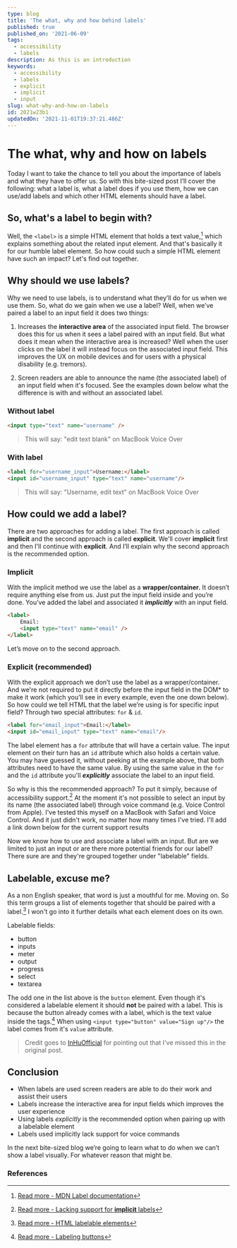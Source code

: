 ```yaml
---
type: blog
title: 'The what, why and how behind labels'
published: true
published_on: '2021-06-09'
tags:
  - accessibility
  - labels
description: As this is an introduction
keywords:
  - accessibility
  - labels
  - explicit
  - implicit
  - input
slug: what-why-and-how-on-labels
id: 2021w23b1
updatedOn: '2021-11-01T19:37:21.486Z'
---
```


# The what, why and how on labels

Today I want to take the chance to tell you about the importance of labels and what they have to offer us. So with this bite-sized post I’ll cover the following: what a label is, what a label does if you use them, how we can use/add labels and which other HTML elements should have a label.

## So, what's a label to begin with?

Well, the `<label>` is a simple HTML element that holds a text value,[^1] which explains something about the related input element. And that's basically it for our humble label element. So how could such a simple HTML element have such an impact? Let's find out together.

## Why should we use labels?

Why we need to use labels, is to understand what they’ll do for us when we use them. So, what do we gain when we use a label? Well, when we’ve paired a label to an input field it does two things:

1. Increases the **interactive area** of the associated input field. The browser does this for us when it sees a label paired with an input field. But what does it mean when the interactive area is increased? Well when the user clicks on the label it will instead focus on the associated input field. This improves the UX on mobile devices and for users with a physical disability (e.g. tremors).

2. Screen readers are able to announce the name (the associated label) of an input field when it's focused. See the examples down below what the difference is with and without an associated label.

### Without label

```html
<input type="text" name="username" />
```

> This will say: "edit text blank" on MacBook Voice Over

### With label

```html
<label for="username_input">Username:</label>
<input id="username_input" type="text" name="username"/>
```

> This will say: "Username, edit text" on MacBook Voice Over

## How could we add a label?

There are two approaches for adding a label. The first approach is called **implicit** and the second approach is called **explicit**. We'll cover **implicit** first and then I'll continue with **explicit**. And I’ll explain why the second approach is the recommended option.

### Implicit

With the implicit method we use the label as a **wrapper/container.** It doesn’t require anything else from us. Just put the input field inside and you’re done. You’ve added the label and associated it ***implicitly*** with an input field.

```html
<label>
	Email:
	<input type="text" name="email" />
</label>
```

Let’s move on to the second approach.

### Explicit (recommended)

With the explicit approach we don’t use the label as a wrapper/container. And we're not required to put it directly before the input field in the DOM* to make it work (which you’ll see in every example, even the one down below). So how could we tell HTML that the label we’re using is for specific input field? Through two special attributes: `for` & `id`.

```html
<label for="email_input">Email:</label>
<input id="email_input" type="text" name="email"/>
```

The label element has a `for` attribute that will have a certain value. The input element on their turn has an `id` attribute which also holds a certain value. You may have guessed it, without peeking at the example above, that both attributes need to have the same value. By using the same value in the `for` and the `id` attribute you'll ***explicitly*** associate the label to an input field.

So why is this the recommended approach? To put it simply, because of accessibility support.[^2] At the moment it's not possible to select an input by its name (the associated label) through voice command (e.g. Voice Control from Apple). I've tested this myself on a MacBook with Safari and Voice Control. And it just didn't work, no matter how many times I've tried. I'll add a link down below for the current support results

Now we know how to use and associate a label with an input. But are we limited to just an input or are there more potential friends for our label? There sure are and they're grouped together under "labelable" fields.

## Labelable, excuse me?

As a non English speaker, that word is just a mouthful for me. Moving on. So this term groups a list of elements together that should be paired with a label.[^3] I won't go into it further details what each element does on its own.

Labelable fields:

- button
- inputs
- meter
- output
- progress
- select
- textarea

The odd one in the list above is the `button` element. Even though it's considered a labelable element it should **not** be paired with a label. This is because the button already comes with a label, which is the text value inside the tags.[^4] When using `<input type="button" value="Sign up"/>` the label comes from it's `value` attribute.

 > Credit goes to [InHuOfficial](https://dev.to/inhuofficial) for pointing out that I've missed this in the original post.

## Conclusion

- When labels are used screen readers are able to do their work and assist their users
- Labels increase the interactive area for input fields which improves the user experience
- Using labels *explicitly* is the recommended option when pairing up with a labelable element
- Labels used implicitly lack support for voice commands

In the next bite-sized blog we’re going to learn what to do when we can’t show a label visually. For whatever reason that might be.

### References

[^1]: [Read more - MDN Label documentation](https://developer.mozilla.org/en-US/docs/Web/HTML/Element/label)
[^2]: [Read more  - Lacking support for **implicit** labels](https://a11ysupport.io/tests/html_label_element_implicit#support-summary-by-at-sr)
[^3]: [Read more - HTML labelable elements](https://html.spec.whatwg.org/multipage/forms.html#category-label)
[^4]: [Read more - Labeling buttons](https://www.w3.org/WAI/tutorials/forms/labels/#labeling-buttons)
